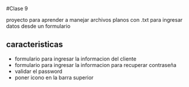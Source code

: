#Clase 9

proyecto para aprender a manejar archivos planos con .txt para ingresar datos desde un formulario 

## caracteristicas 

* formulario para ingresar la informacion del cliente
* formulario para ingresar la informacion para recuperar contraseña
* validar el password 
* poner icono en la barra superior
